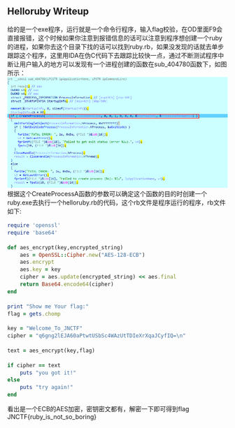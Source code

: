 ## Helloruby Writeup
给的是一个exe程序，运行就是一个命令行程序，输入flag校验，在OD里面F9会直接报错，这个时候如果你注意到报错信息的话可以注意到程序想创建一个ruby的进程，如果你去这个目录下找的话可以找到ruby.rb，如果没发现的话就去单步跟踪这个程序，这里用IDA在伪C代码下去跟踪比较快一点，通过不断测试程序中断让用户输入的地方可以发现有一个进程创建的函数在sub_404780函数下，如图所示：
![alt](1.png)
根据这个CreateProcessA函数的参数可以确定这个函数的目的时创建一个ruby.exe去执行一个helloruby.rb的代码，这个rb文件是程序运行的程序，rb文件如下:
```ruby
require 'openssl'
require 'base64'

def aes_encrypt(key,encrypted_string)
	aes = OpenSSL::Cipher.new("AES-128-ECB")
	aes.encrypt
	aes.key = key
	cipher = aes.update(encrypted_string) << aes.final
	return Base64.encode64(cipher)
end

print "Show me Your flag:"
flag = gets.chomp

key = "Welcome_To_JNCTF"
cipher = "q6gng2lEJA60aPtwtUSbSc4WAzUtTDIeXrXqaJCyfIQ=\n"

text = aes_encrypt(key,flag)

if cipher == text
	puts "you got it!"
else
	puts "try again!"
end
```
看出是一个ECB的AES加密，密钥密文都有，解密一下即可得到flag
JNCTF{ruby_is_not_so_boring}